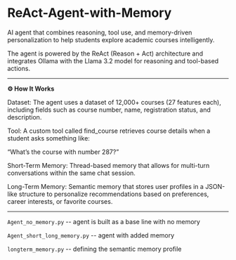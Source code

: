 # ReAct-Agent-with-Memory

 AI agent that combines reasoning, tool use, and memory-driven personalization to help students explore academic courses intelligently.

 The agent is powered by the ReAct (Reason + Act) architecture and integrates Ollama with the Llama 3.2 model for reasoning and tool-based actions.

---

**⚙️ How It Works**

Dataset:
The agent uses a dataset of 12,000+ courses (27 features each), including fields such as course number, name, registration status, and description.

Tool:
A custom tool called find_course retrieves course details when a student asks something like:

“What’s the course with number 287?”

Short-Term Memory:
Thread-based memory that allows for multi-turn conversations within the same chat session.

Long-Term Memory:
Semantic memory that stores user profiles in a JSON-like structure to personalize recommendations based on preferences, career interests, or favorite courses.

---
`Agent_no_memory.py` -- agent is built as a base line with no memory

`Agent_short_long_memory.py` --  agent with added memory 

`longterm_memory.py` -- defining the semantic memory profile 
